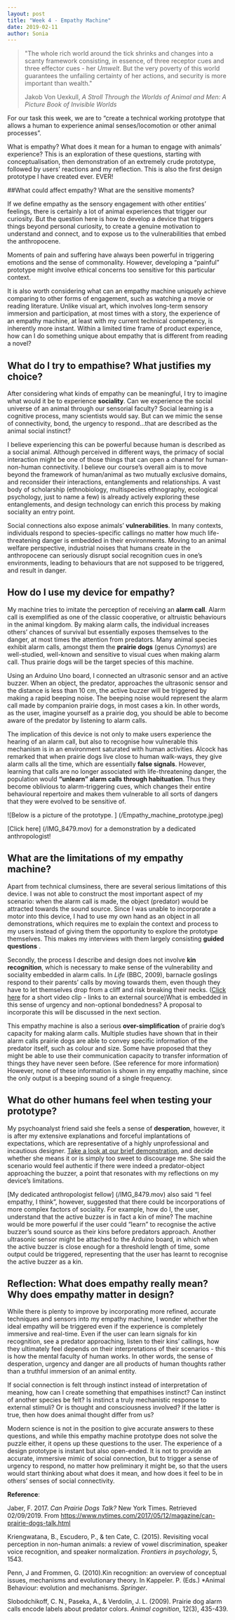 ```yaml
---
layout: post
title: "Week 4 - Empathy Machine"
date: 2019-02-11
author: Sonia
---
```


> "The whole rich world around the tick shrinks and changes into a scanty framework consisting, in essence, of three receptor cues and three effector cues - her *Umwelt*. But the very poverty of this world guarantees the unfailing certainty of her actions, and security is more important than wealth."
>
>Jakob Von Uexkull, *A Stroll Through the Worlds of Animal and Men: A Picture Book of Invisible Worlds*
>

For our task this week, we are to “create a technical working prototype that allows a human to experience animal senses/locomotion or other animal processes”. 

What is empathy? What does it mean for a human to engage with animals’ experience? This is an exploration of these questions, starting with conceptualisation, then demonstration of an extremely crude prototype, followed by users’ reactions and my reflection. 
This is also the first design prototype I have created ever. EVER!

##What could affect empathy? What are the sensitive moments?

If we define empathy as the sensory engagement with other entities’ feelings, there is certainly a lot of animal experiences that trigger our curiosity. But the question here is how to develop a device that triggers things beyond personal curiosity, to create a genuine motivation to understand and connect, and to expose us to the vulnerabilities that embed the anthropocene. 
	
Moments of pain and suffering have always been powerful in triggering emotions and the sense of commonality. However, developing a “painful” prototype might involve ethical concerns too sensitive for this particular context. 
	
It is also worth considering what can an empathy machine uniquely achieve comparing to other forms of engagement, such as watching a movie or reading literature. Unlike visual art, which involves long-term sensory immersion and participation, at most times with a story, the experience of an empathy machine, at least with my current technical competency, is inherently more instant. Within a limited time frame of product experience, how can I do something unique about empathy that is different from reading a novel?

## What do I try to empathise? What justifies my choice?

After considering what kinds of empathy can be meaningful, I try to imagine what would it be to experience **sociality**. Can we experience the social universe of an animal through our sensorial faculty? Social learning is a cognitive process, many scientists would say. But can we mimic the sense of connectivity, bond, the urgency to respond…that are described as the animal social instinct? 
	
I believe experiencing this can be powerful because human is described as a social animal. Although perceived in different ways, the primacy of social interaction might be one of those things that can open a channel for human-non-human connectivity. I believe our course’s overall aim is to move beyond the framework of human/animal as two mutually exclusive domains, and reconsider their interactions, entanglements and relationships. A vast body of scholarship (ethnobiology, multispecies ethnography, ecological psychology, just to name a few) is already actively exploring these entanglements, and design technology can enrich this process by making sociality an entry point.
	
Social connections also expose animals’ **vulnerabilities**. In many contexts, individuals respond to species-specific callings no matter how much life-threatening danger is embedded in their environments. Moving to an animal welfare perspective, industrial noises that humans create in the anthropocene can seriously disrupt social recognition cues in one’s environments, leading to behaviours that are not supposed to be triggered, and result in danger.

## How do I use my device for empathy? 

My machine tries to imitate the perception of receiving an **alarm call**. Alarm call is exemplified as one of the classic cooperative, or altruistic behaviours in the animal kingdom. By making alarm calls, the individual increases others’ chances of survival but essentially exposes themselves to the danger, at most times the attention from predators. Many animal species exhibit alarm calls, amongst them the **prairie dogs** (genus *Cynomys*) are well-studied, well-known and sensitive to visual cues when making alarm call. Thus prairie dogs will be the target species of this machine. 
		
Using an Arduino Uno board, I connected an ultrasonic sensor and an active buzzer. When an object, the predator, approaches the ultrasonic sensor and the distance is less than 10 cm, the active buzzer will be triggered by making a rapid beeping noise. The beeping noise would represent the alarm call made by companion prairie dogs, in most cases a kin. In other words, as the user, imagine yourself as a prairie dog,  you should be able to become aware of the predator by listening to alarm calls. 
	
The implication of this device is not only to make users experience the hearing of an alarm call, but also to recognise how vulnerable this mechanism is in an environment saturated with human activities. Alcock has remarked that when prairie dogs live close to human walk-ways, they give alarm calls all the time, which are essentially **false signals**. However, learning that calls are no longer associated with life-threatening danger, the population would **“unlearn” alarm calls through habituation**. Thus they become oblivious to alarm-triggering cues, which changes their entire behavioural repertoire and makes them vulnerable to all sorts of dangers that they were evolved to be sensitive of.
	
![Below is a picture of the prototype. ] (/Empathy_machine_prototype.jpeg)

[Click here] (/IMG_8479.mov) for a demonstration by a dedicated anthropologist! 
	
## What are the limitations of my empathy machine?

Apart from technical clumsiness, there are several serious limitations of this device. I was not able to construct the most important aspect of my scenario: when the alarm call is made, the object (predator) would be attracted towards the sound source. Since I was unable to incorporate a motor into this device, I had to use my own hand as an object in all demonstrations, which requires me to explain the context and process to my users instead of giving them the opportunity to explore the prototype themselves. This makes my interviews with them largely consisting **guided questions** .
	
Secondly, the process I describe and design does not involve **kin recognition**, which is necessary to make sense of the vulnerability and sociality embedded in alarm calls. In *Life* (BBC, 2009), barnacle goslings respond to their parents’ calls by moving towards them, even though they have to let themselves drop from a cliff and risk breaking their necks. ([Click here](https://www.youtube.com/watch?v=rxGuNJ-nEYg) for a short video clip - links to an external source)What is embedded in this sense of urgency and non-optional bondedness? A proposal to incorporate this will be discussed in the next section.

This empathy machine is also a serious **over-simplification** of prairie dog’s capacity for making alarm calls. Multiple studies have shown that in their alarm calls prairie dogs are able to convey specific information of the predator itself, such as colour and size. Some have proposed that they might be able to use their communication capacity to transfer information of things they have never seen before. (See reference for more information) However, none of these information is shown in my empathy machine, since the only output is a beeping sound of a single frequency. 



## What do other humans feel when testing your prototype? 

My psychoanalyst friend said she feels a sense of **desperation**, however, it is after my extensive explanations and forceful implantations of expectations, which are representative of a highly unprofessional and incautious designer.
[Take a look at our brief demonstration](/IMG_8482.mov), and decide whether she means it or is simply too sweet to discourage me. She said the scenario would feel authentic if there were indeed a predator-object approaching the buzzer, a point that resonates with my reflections on my device’s limitations. 

[My dedicated anthropologist fellow] (/IMG_8479.mov) also said “I feel empathy, I think”, however, suggested that there could be incorporations of more complex factors of sociality. For example, how do I, the user, understand that the active buzzer is in fact a kin of mine? The machine would be more powerful if the user could “learn” to recognise the active buzzer’s sound source as their kins before predators approach. Another ultrasonic sensor might be attached to the Arduino board, in which when the active buzzer is close enough for a threshold length of time, some output could be triggered, representing that the user has learnt to recognise the active buzzer as a kin. 


## Reflection: What does empathy really mean? Why does empathy matter in design? 

While there is plenty to improve by incorporating more refined, accurate techniques and sensors into my empathy machine, I wonder whether the ideal empathy will be triggered even if the experience is completely immersive and real-time. Even if the user can learn signals for kin recognition, see a predator approaching, listen to their kins’ callings, how they ultimately feel depends on their interpretations of their scenarios - this is how the mental faculty of human works. In other words, the sense of desperation, urgency and danger are all products of human thoughts rather than a truthful immersion of an animal entity.

If social connection is felt through instinct instead of interpretation of meaning, how can I create something that empathises instinct? Can instinct of another species be felt? Is instinct a truly mechanistic response to external stimuli? Or is thought and consciousness involved? If the latter is true, then how does animal thought differ from us? 

Modern science is not in the position to give accurate answers to these questions, and while this empathy machine prototype does not solve the puzzle either, it opens up these questions to the user. The experience of a design prototype is instant but also open-ended. It is not to provide an accurate, immersive mimic of social connection, but to trigger a sense of urgency to respond, no matter how preliminary it might be, so that the users would start thinking about what does it mean, and how does it feel to be in others’ senses of social connectivity. 

**Reference**:

Jaber, F. 2017. *Can Prairie Dogs Talk?* New York Times. Retrieved 02/09/2019. From https://www.nytimes.com/2017/05/12/magazine/can-prairie-dogs-talk.html

Kriengwatana, B., Escudero, P., & ten Cate, C. (2015). Revisiting vocal perception in non-human animals: a review of vowel discrimination, speaker voice recognition, and speaker normalization. *Frontiers in psychology*, 5, 1543.

Penn, J and Frommen, G. (2010).Kin recognition: an overview of conceptual issues, mechanisms and evolutionary theory. In Kappeler. P. (Eds.) *Animal Behaviour: evolution and mechanisms. *Springer*. 

Slobodchikoff, C. N., Paseka, A., & Verdolin, J. L. (2009). Prairie dog alarm calls encode labels about predator colors. *Animal cognition*, 12(3), 435-439.

